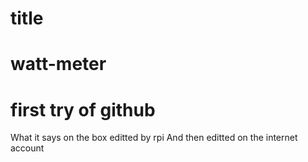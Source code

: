 # title
# watt-meter
# first try of github
What it says on the box
editted by rpi
And then editted on the internet account
